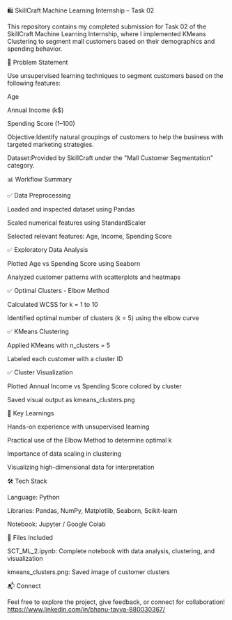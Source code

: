 🛍️ SkillCraft Machine Learning Internship – Task 02

This repository contains my completed submission for Task 02 of the SkillCraft Machine Learning Internship, where I implemented KMeans Clustering to segment mall customers based on their demographics and spending behavior.

📌 Problem Statement

Use unsupervised learning techniques to segment customers based on the following features:

Age

Annual Income (k$)

Spending Score (1–100)

Objective:Identify natural groupings of customers to help the business with targeted marketing strategies.

Dataset:Provided by SkillCraft under the "Mall Customer Segmentation" category.

📊 Workflow Summary

✅ Data Preprocessing

Loaded and inspected dataset using Pandas

Scaled numerical features using StandardScaler

Selected relevant features: Age, Income, Spending Score

✅ Exploratory Data Analysis

Plotted Age vs Spending Score using Seaborn

Analyzed customer patterns with scatterplots and heatmaps

✅ Optimal Clusters - Elbow Method

Calculated WCSS for k = 1 to 10

Identified optimal number of clusters (k = 5) using the elbow curve

✅ KMeans Clustering

Applied KMeans with n_clusters = 5

Labeled each customer with a cluster ID

✅ Cluster Visualization

Plotted Annual Income vs Spending Score colored by cluster

Saved visual output as kmeans_clusters.png

🧠 Key Learnings

Hands-on experience with unsupervised learning

Practical use of the Elbow Method to determine optimal k

Importance of data scaling in clustering

Visualizing high-dimensional data for interpretation

🛠️ Tech Stack

Language: Python

Libraries: Pandas, NumPy, Matplotlib, Seaborn, Scikit-learn

Notebook: Jupyter / Google Colab

📁 Files Included

SCT_ML_2.ipynb: Complete notebook with data analysis, clustering, and visualization

kmeans_clusters.png: Saved image of customer clusters

📬 Connect

Feel free to explore the project, give feedback, or connect for collaboration!
https://www.linkedin.com/in/bhanu-tavva-880030367/

